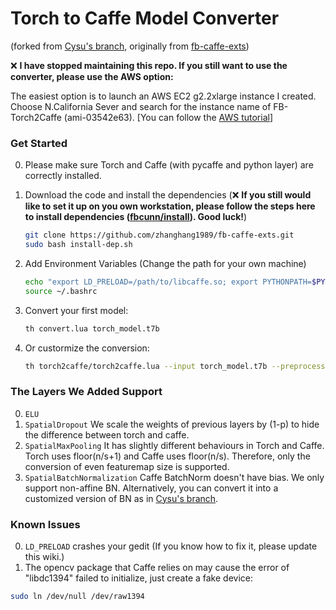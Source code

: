 # Torch to Caffe Model Converter
(forked from [Cysu's branch](https://github.com/Cysu/fb-caffe-exts), originally from [fb-caffe-exts](https://github.com/facebook/fb-caffe-exts)) 
 
:x: **I have stopped maintaining this repo. If you still want to use the converter, please use the AWS option:**
  
The easiest option is to launch an AWS EC2 g2.2xlarge instance I created. Choose N.California Sever and search for the instance name of FB-Torch2Caffe (ami-03542e63). [You can follow the [AWS tutorial](http://cs231n.github.io/aws-tutorial/)]

### Get Started

0. Please make sure Torch and Caffe (with pycaffe and python layer) are correctly installed.
0. Download the code and install the dependencies (:x: **If you still would like to set it up on you own workstation, please follow the steps here to install dependencies ([fbcunn/install](https://github.com/facebook/fbcunn/blob/master/INSTALL.md)). Good luck!**)
  
    ```bash
    git clone https://github.com/zhanghang1989/fb-caffe-exts.git
    sudo bash install-dep.sh
    ```

0. Add Environment Variables (Change the path for your own machine)
  
    ```bash
    echo "export LD_PRELOAD=/path/to/libcaffe.so; export PYTHONPATH=$PYTHONPATH:/path/to/caffe/python/:/path/to/fb-caffe-exts/;" >>~/.bashrc && source ~/.bashrc
    source ~/.bashrc
    ```
  
0. Convert your first model:
  
    ```bash
    th convert.lua torch_model.t7b
    ```
  
0. Or custormize the conversion:
  
    ```bash
    th torch2caffe/torch2caffe.lua --input torch_model.t7b --preprocessing prepnv.lua --prototxt name.prototxt --caffemodel name.caffemodel --input_dims 1 3 224 224
    ```

### The Layers We Added Support
0. ``ELU`` 
0. ``SpatialDropout`` We scale the weights of previous layers by (1-p) to hide the difference between torch and caffe. 
0. ``SpatialMaxPooling`` It has slightly different behaviours in Torch and Caffe. Torch uses floor(n/s+1) and Caffe uses floor(n/s). Therefore, only the conversion of even featuremap size is supported. 
0. ``SpatialBatchNormalization`` Caffe BatchNorm doesn't have bias. We only support non-affine BN. Alternatively, you can convert it into a customized version of BN as in [Cysu's branch](https://github.com/Cysu/fb-caffe-exts).

### Known Issues
0. ``LD_PRELOAD`` crashes your gedit (If you know how to fix it, please update this wiki.) 
0. The opencv package that Caffe relies on may cause the error of "libdc1394" failed to initialize, just create a fake device:
  ```bash
  sudo ln /dev/null /dev/raw1394
  ```

